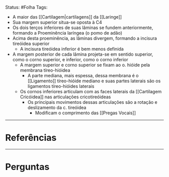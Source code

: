 Status: #Folha 
Tags:
<br/>
- A maior das [[Cartilagem|cartilagens]] da [[Laringe]]
- Sua margem superior situa-se oposta à C4
- Os dois terços inferiores de suas lâminas se fundem anteriormente, formando a Proeminência laríngea (o pomo de adão)
- Acima desta proeminência, as lâminas divergem, formando a incisura tireóidea superior
	- A incisura tireóidea inferior é bem menos definida
- A margem posterior de cada lâmina projeta-se em sentido superior, como o corno superior, e inferior, como o corno inferior
	- A margem superior e corno superior se fixam ao o. hióide pela membrana tíreo-hióidea  
		- A parte mediana, mais espessa, dessa membrana é o [[Ligamento]] tíreo-hióide mediano e suas partes laterais são os ligamentos tíreo-hióides laterais
	- Os cornos inferiores articulam com as faces laterais da [[Cartilagem Cricóidea]] nas articulações cricotireóideas
		- Os principais movimentos dessas articulações são a rotação e deslizamento da c. tireóidea
			- Modificam o comprimento das [[Pregas Vocais]]

____
# Referências
---
# Perguntas

